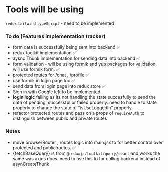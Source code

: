 # Tools will be using

`redux`
`tailwind`
`typeScript` - need to be implemented

### To do (Features implementation tracker)

- form data is successfully being sent into backend ✅
- redux toolkit implementation ✅
- aysnc Thunk implementation for sending data into backend ✅
- form validation - will be using formik and yup packages for validation. will use formik form. ✅
- protected routes for /chat , /profile ✅
- use formik in login page too ✅
- send data from login page into redux store ✅
- Sign in with Google left to be implemented
- **login logic** failing as its not handling the state succesfully to send the data of pending, successful or failed properly. need to handle to state properly to change the state of "isUseLoggedIn" properly.
- refactor protected routes and pass on a props of `requireAuth` to distinguish between public and private routes

### Notes

- move browserRouter , routes logic into main.jsx to for better control over protected and public routes. ✅
- {fetchBaseQuery} is from `@reduxjs/toolkit/query/react` and works the same was axios does. need to use this to for calling backend instead of asynCreateThunk
